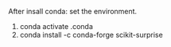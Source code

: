 After insall conda: 
set the environment. 
1. conda activate .conda
2. conda install -c conda-forge scikit-surprise